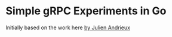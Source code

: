 # Simple gRPC Experiments in Go
Initially based on the work here [by Julien Andrieux](https://medium.com/pantomath/how-we-use-grpc-to-build-a-client-server-system-in-go-dd20045fa1c2)

